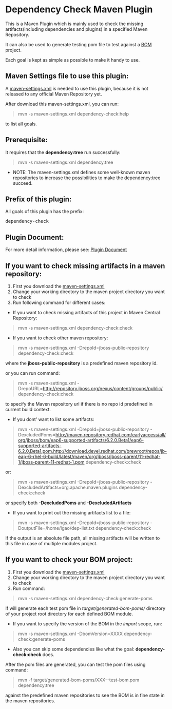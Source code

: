 Dependency Check Maven Plugin
=============================

This is a Maven Plugin which is mainly used to check the missing artifacts(including dependencies and plugins) in a specified Maven Repository.

It can also be used to generate testing pom file to test against a [BOM](http://maven.apache.org/guides/introduction/introduction-to-dependency-mechanism.html) project.

Each goal is kept as simple as possible to make it handy to use.


Maven Settings file to use this plugin:
---------------------------
A [maven-settings.xml](https://raw.github.com/gaol/dependency-check-maven-plugin/master/maven-settings.xml) is needed to use this plugin, because it is not released to any official Maven Repository yet.

After download this maven-settings.xml, you can run:

> mvn -s maven-settings.xml dependency-check:help

to list all goals.

Prerequisite:
------------
It requires that the <b>dependency:tree</b> run successfully:

> mvn -s maven-settings.xml dependency:tree

* NOTE: The maven-settings.xml defines some well-known maven repositories to increase the possibilities to make the dependency:tree succeed. 

Prefix of this plugin:
---------------------
All goals of this plugin has the prefix:
<pre>
dependency-check
</pre>


Plugin Document:
--------------
For more detail information, please see: [Plugin Document](http://gaol.github.io/dependency-check-maven-plugin/site/plugin-info.html)


If you want to check missing artifacts in a maven repository:
--------------------------------
1. First you download the [maven-settings.xml](https://raw.github.com/gaol/dependency-check-maven-plugin/master/maven-settings.xml)
2. Change your working directory to the maven project directory you want to check
3. Run following command for different cases:

* If you want to check missing artifacts of this project in Maven Central Repository:

> mvn -s maven-settings.xml dependency-check:check

* If you want to check other maven repository:

> mvn -s maven-settings.xml -DrepoId=jboss-public-repository dependency-check:check

where the <b>jboss-public-repository</b> is a predefined maven repository id.

   or you can run command:
   
> mvn -s maven-settings.xml -DrepoURL=http://repository.jboss.org/nexus/content/groups/public/ dependency-check:check

to specify the Maven repository url if there is no repo id predefined in current build context.

* If you dont' want to list some artifacts:

> mvn -s maven-settings.xml -DrepoId=jboss-public-repository -DexcludedPoms=http://maven.repository.redhat.com/earlyaccess/all/org/jboss/bom/eap6-supported-artifacts/6.2.0.Beta1/eap6-supported-artifacts-6.2.0.Beta1.pom,http://download.devel.redhat.com/brewroot/repos/jb-eap-6-rhel-6-build/latest/maven/org/jboss/jboss-parent/11-redhat-1/jboss-parent-11-redhat-1.pom dependency-check:check

or:

> mvn -s maven-settings.xml -DrepoId=jboss-public-repository -DexcludedArtifacts=org.apache.maven.plugins dependency-check:check

or specify both <b>-DexcludedPoms</b> and <b>-DexcludedArtifacts</b>


* If you want to print out the missing artifacts list to a file:

> mvn -s maven-settings.xml -DrepoId=jboss-public-repository -DoutputFile=/home/lgao/dep-list.txt dependency-check:check

If the output is an absolute file path, all missing artifacts will be written to this file in case of multiple modules project.



If you want to check your BOM project:
----------------------------------------
1. First you download the [maven-settings.xml](https://raw.github.com/gaol/dependency-check-maven-plugin/master/maven-settings.xml)
2. Change your working directory to the maven project directory you want to check
3. Run command:

> mvn -s maven-settings.xml dependency-check:generate-poms

If will generate each test pom file in *target/generated-bom-poms/* directory of your project root directory for each defined BOM module.

* If you want to specify the version of the BOM in the *import* scope, run:

> mvn -s maven-settings.xml -DbomVersion=XXXX dependency-check:generate-poms

* Also you can skip some dependencies like what the goal: <b>dependency-check:check</b> does.

After the pom files are generated, you can test the pom files using command:

> mvn -f target/generated-bom-poms/XXX--test-bom.pom dependency:tree

against the predefined maven repositories to see the BOM is in fine state in the maven repositories.

